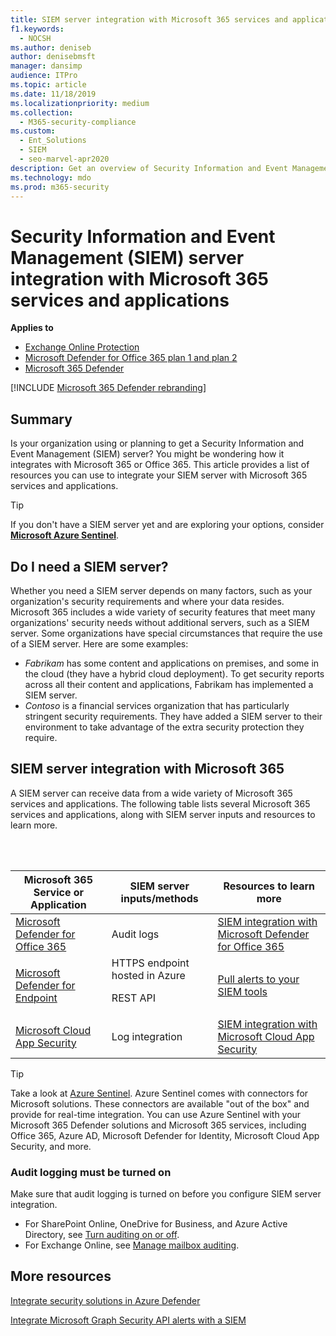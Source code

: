 ```yaml
---
title: SIEM server integration with Microsoft 365 services and applications
f1.keywords: 
  - NOCSH
ms.author: deniseb
author: denisebmsft
manager: dansimp
audience: ITPro
ms.topic: article
ms.date: 11/18/2019
ms.localizationpriority: medium
ms.collection: 
  - M365-security-compliance
ms.custom: 
  - Ent_Solutions
  - SIEM
  - seo-marvel-apr2020
description: Get an overview of Security Information and Event Management (SIEM) server integration with your Microsoft 365 cloud services and applications
ms.technology: mdo
ms.prod: m365-security
---
```


# Security Information and Event Management (SIEM) server integration with Microsoft 365 services and applications

**Applies to**
- [Exchange Online Protection](exchange-online-protection-overview.md)
- [Microsoft Defender for Office 365 plan 1 and plan 2](defender-for-office-365.md)
- [Microsoft 365 Defender](../defender/microsoft-365-defender.md)

[!INCLUDE [Microsoft 365 Defender rebranding](../includes/microsoft-defender-for-office.md)]

## Summary

Is your organization using or planning to get a Security Information and Event Management (SIEM) server? You might be wondering how it integrates with Microsoft 365 or Office 365. This article provides a list of resources you can use to integrate your SIEM server with Microsoft 365 services and applications.

> [!TIP]
> If you don't have a SIEM server yet and are exploring your options, consider **[Microsoft Azure Sentinel](/azure/sentinel/overview)**.

## Do I need a SIEM server?

Whether you need a SIEM server depends on many factors, such as your organization's security requirements and where your data resides. Microsoft 365 includes a wide variety of security features that meet many organizations' security needs without additional servers, such as a SIEM server. Some organizations have special circumstances that require the use of a SIEM server. Here are some examples:

- *Fabrikam* has some content and applications on premises, and some in the cloud (they have a hybrid cloud deployment). To get security reports across all their content and applications, Fabrikam has implemented a SIEM server.
- *Contoso* is a financial services organization that has particularly stringent security requirements. They have added a SIEM server to their environment to take advantage of the extra security protection they require.

## SIEM server integration with Microsoft 365

A SIEM server can receive data from a wide variety of Microsoft 365 services and applications. The following table lists several Microsoft 365 services and applications, along with SIEM server inputs and resources to learn more.

<br/><br/>

|Microsoft 365 Service or Application|SIEM server inputs/methods|Resources to learn more|
|---|---|---|
|[Microsoft Defender for Office 365](defender-for-office-365.md)|Audit logs|[SIEM integration with Microsoft Defender for Office 365](siem-integration-with-office-365-ti.md)|
|[Microsoft Defender for Endpoint](/windows/security/threat-protection/)|HTTPS endpoint hosted in Azure <p> REST API|[Pull alerts to your SIEM tools](../defender-endpoint/configure-siem.md)|
|[Microsoft Cloud App Security](/cloud-app-security/what-is-cloud-app-security)|Log integration|[SIEM integration with Microsoft Cloud App Security](/cloud-app-security/siem)|

> [!TIP]
> Take a look at [Azure Sentinel](/azure/sentinel/overview). Azure Sentinel comes with connectors for Microsoft solutions. These connectors are available "out of the box" and provide for real-time integration. You can use Azure Sentinel with your Microsoft 365 Defender solutions and Microsoft 365 services, including Office 365, Azure AD, Microsoft Defender for Identity, Microsoft Cloud App Security, and more.

### Audit logging must be turned on

Make sure that audit logging is turned on before you configure SIEM server integration.

- For SharePoint Online, OneDrive for Business, and Azure Active Directory, see [Turn auditing on or off](../../compliance/turn-audit-log-search-on-or-off.md).
- For Exchange Online, see [Manage mailbox auditing](../../compliance/enable-mailbox-auditing.md).

## More resources

[Integrate security solutions in Azure Defender](/azure/security-center/security-center-partner-integration#exporting-data-to-a-siem)

[Integrate Microsoft Graph Security API alerts with a SIEM](/graph/security-integration)
